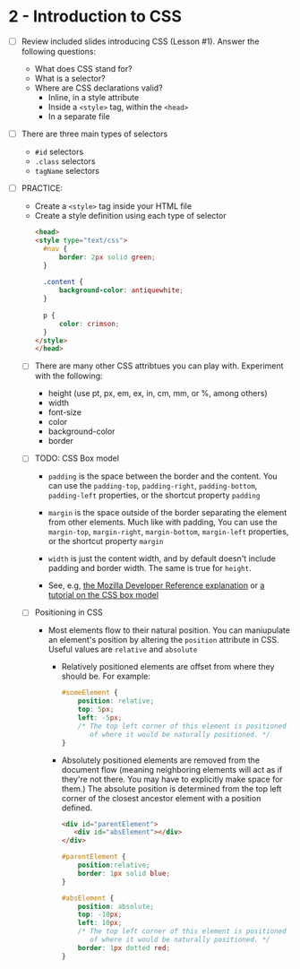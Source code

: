 # 2 - Introduction to CSS

  - [ ] Review included slides introducing CSS (Lesson #1). Answer the following questions:
 
    * What does CSS stand for?
    * What is a selector?
    * Where are CSS declarations valid?
        - Inline, in a style attribute
        - Inside a `<style>` tag, within the `<head>`
        - In a separate file

  - [ ] There are three main types of selectors
  
    * `#id` selectors
    * `.class` selectors
    * `tagName` selectors 
    
  - [ ] PRACTICE:
  
    * Create a `<style>` tag inside your HTML file
    * Create a style definition using each type of selector
      ```html
      <head>
      <style type="text/css">
        #nav {
            border: 2px solid green;
        }
        
        .content {
            background-color: antiquewhite;
        }
        
        p {
            color: crimson;
        }
      </style>
      </head>
      ```
    
    - [ ] There are many other CSS attribtues you can play with. 
      Experiment with the following:
      
      * height  (use pt, px, em, ex, in, cm, mm, or %, among others)
      * width
      * font-size
      * color
      * background-color
      * border
      
    - [ ] TODO: CSS Box model
      
      * `padding` is the space between the border and the content. You can use the `padding-top`, `padding-right`, `padding-bottom`, `padding-left` properties, or the shortcut property `padding`
      
      
      * `margin` is the space outside of the border separating the element from other elements. Much like with padding, You can use the `margin-top`, `margin-right`, `margin-bottom`, `margin-left` properties, or the shortcut property `margin`
      
      * `width` is just the content width, and by default doesn't include padding and border width. The same is true for `height`.
      
      * See, e.g, [the Mozilla Developer Reference explanation](https://developer.mozilla.org/en-US/docs/Learn/CSS/Introduction_to_CSS/Box_model)
        or [a tutorial on the CSS box model](https://internetingishard.com/html-and-css/css-box-model/)
    
    - [ ] Positioning in CSS
    
       * Most elements flow to their natural position. You can maniupulate an element's position
         by altering the `position` attribute in CSS. Useful values are `relative` and `absolute`
         
         - Relatively positioned elements are offset from where they should be. For example:
           
           ```css
           #someElement {
               position: relative;
               top: 5px;
               left: -5px;
               /* The top left corner of this element is positioned 5px below and 5px to the left 
                  of where it would be naturally positioned. */
           }
           ```
         - Absolutely positioned elements are removed from the document flow 
           (meaning neighboring elements will act as if they're not there. You 
           may have to explicitly make space for them.) The absolute position is 
           determined from the top left corner of the closest ancestor element with
           a position defined.
         
           ```html
           <div id="parentElement">
              <div id="absElement"></div>
           </div>
           ```
           
           ```css
           #parentElement {
               position:relative;
               border: 1px solid blue;
           }
  
           #absElement {
               position: absolute;
               top: -10px;
               left: 10px;
               /* The top left corner of this element is positioned 10px above and 10px to the right 
                  of where it would be naturally positioned. */
               border: 1px dotted red;
           }
           ```
    